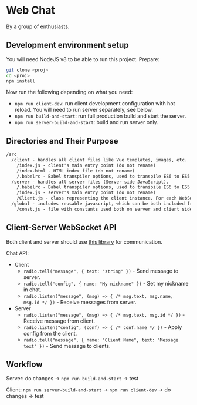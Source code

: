 # Web Chat

By a group of enthusiasts.

Development environment setup
-----------------------------

You will need NodeJS v8 to be able to run this project. Prepare:

``` bash
git clone <proj>
cd <proj>
npm install
```

Now run the following depending on what you need:

+ `npm run client-dev`: run client development configuration with hot reload. You will need to run server separately, see below.
+ `npm run build-and-start`: run full production build and start the server.
+ `npm run server-build-and-start`: build and run server only.

Directories and Their Purpose
-----------------------------

```txt
/src
  /client - handles all client files like Vue templates, images, etc.
    /index.js - client's main entry point (do not rename)
    /index.html - HTML index file (do not rename)
    /.babelrc - Babel transpiler options, used to transpile ES6 to ES5
  /server - handles all server files (Server-side JavaScript).
    /.babelrc - Babel transpiler options, used to transpile ES6 to ES5
    /index.js - server's main entry point (do not rename)
    /Client.js - class representing the client instance. For each WebSocket connection one Client instance is created.
  /global - includes reusable javascript, which can be both included from server or client.
    /const.js - file with constants used both on server and client sides
```

Client-Server WebSocket API
---------------------------

Both client and server should use [this library](https://www.npmjs.com/package/ws-radio) for 
communication.

Chat API: 

+ Client
   + `radio.tell("message", { text: "string" })` - Send message to server.
   + `radio.tell("config", { name: "My nickname" })` - Set my nickname in chat.
   + `radio.listen("message", (msg) => { /* msg.text, msg.name, msg.id */ })` - Receive messages from server.
+ Server
   + `radio.listen("message", (msg) => { /* msg.text, msg.id */ })` - Receive message from client.
   + `radio.listen("config", (conf) => { /* conf.name */ })` - Apply config from the client.
   + `radio.tell("message", { name: "Client Name", text: "Message text" })` - Send message to clients.

Workflow
--------

Server: do changes -> `npm run build-and-start` -> test

Client: `npm run server-build-and-start` -> `npm run client-dev` -> do changes -> test 